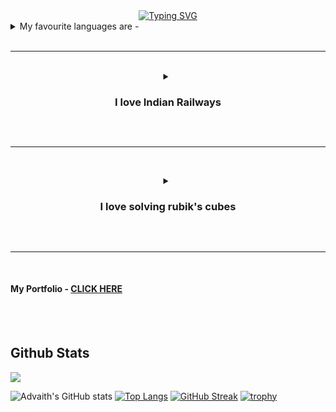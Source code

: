 <!DOCTYPE html>
<html>
<head>


</head>

<body>

<div align = "center" class = "head">
<a href="https://git.io/typing-svg"><img src="https://readme-typing-svg.herokuapp.com?font=Fira+Code&size=40&duration=3000&pause=1000&center=true&vCenter=true&width=605&height=120&lines=HI+THERE+%F0%9F%91%8B%F0%9F%8F%BB;I+am+Advaith+V+A;I+am+Studying+in+Grade+8" alt="Typing SVG" /></a>

 </div>
 <details>
 <summary> My favourite languages are - </summary>
  <br>
  
<img src = "https://clipground.com/images/html-logo-png-1.jpg" height = "242" width = "360">  <img src = "https://th.bing.com/th/id/OIP.iIXOmGDzrtTJmdwbn7cGMwHaEJ?pid=ImgDet&rs=1" height = "242">
<br>
<img src = "https://th.bing.com/th/id/OIP.9iQMvQhpGNAoUWtaL4mCrAHaEL?pid=ImgDet&rs=1" width = "500">  <img src = "https://upload.wikimedia.org/wikipedia/commons/thumb/1/18/ISO_C%2B%2B_Logo.svg/1822px-ISO_C%2B%2B_Logo.svg.png" height = "242" width = "250">
 
 </details>
<br><hr><br>

<div align = "center">
 <details>
 <summary> <h3> I love Indian  Railways  </h3> </summary>
 
 <img src = "https://wallpapercave.com/wp/wp5522042.jpg" style = "width:33%;" height = "187"> <img src = "https://newsd.in/wp-content/uploads/2018/09/humsafar-PTI.jpg"  style = "width:33%; height:187px;"> <img src = "https://www.thinkingoftravel.com/wp-content/uploads/2017/05/Duronto-Express.jpg" style = "width:33%;" height = "187">
<img src = "https://media.giphy.com/media/l0vTEdjz7RpL6u1S83/giphy.gif" style = "width:33%; height:187px;"> <img src = "https://th.bing.com/th/id/R.e1980e1cab4001067de34180c63643fa?rik=ArBtiUV3peNgpQ&riu=http%3a%2f%2fstatic.dnaindia.com%2fsites%2fdefault%2ffiles%2fstyles%2ffull%2fpublic%2f2017%2f09%2f19%2f610669-rajdhani-express.jpeg&ehk=j%2bx4sOFhsRr2dzfH15O%2bsaeewj426Jzy37pLdLM%2fqDU%3d&risl=&pid=ImgRaw&r=0" style = "width:33%; height:187px;"> <img src = "https://th.bing.com/th/id/R.f55dae9a56657f296eecfaa7f741dfa0?rik=bZuqb1xxUpkvvA&riu=http%3a%2f%2f2.bp.blogspot.com%2f-LtFjsz-9Llk%2fUIKCH0cOB9I%2fAAAAAAAAC-o%2fbssJYydWMLU%2fs1600%2f8.jpg&ehk=6VJyw03dyRe6rSqyeo4tB5amRS4akLzBLTGSet%2b1VbU%3d&risl=&pid=ImgRaw&r=0" style = "width:33%;" height = "187"> 
  
  </details>
 
<br><hr><br>

 <details>
  
 <summary> <h3> I love solving rubik's cubes </h3> </summary>
  <img src = "https://th.bing.com/th/id/OIP.joN_YOMDbUJIyrEwzfNXbAHaFj?pid=ImgDet&rs=1">
  
 </details>
 
 </div>
 
<br><hr><br>

<h4> My Portfolio - <a href = "https://advaithva.github.io/Portfolio/"> CLICK HERE </a> </h4>

<br><br>
</body>
</html>

## Github Stats 
![](https://komarev.com/ghpvc/?username=advaithva)

![Advaith's GitHub stats](https://github-readme-stats.vercel.app/api?username=advaithva&show_icons=true&theme=tokyonight&bg_color=000000)  [![Top Langs](https://github-readme-stats.vercel.app/api/top-langs/?username=advaithva&layout=compact&langs_count=10&theme=highcontrast&text_color=aaaaff&title_color=ffaaaa)](https://github.com/advaithva/github-readme-stats)
[![GitHub Streak](https://streak-stats.demolab.com/?user=DenverCoder1&theme=highcontrast&ring=4675b8)](https://git.io/streak-stats)
[![trophy](https://github-profile-trophy.vercel.app/?username=advaithva&theme=tokyonight&bg_color=000000)](https://github.com/advaithva/github-profile-trophy)
